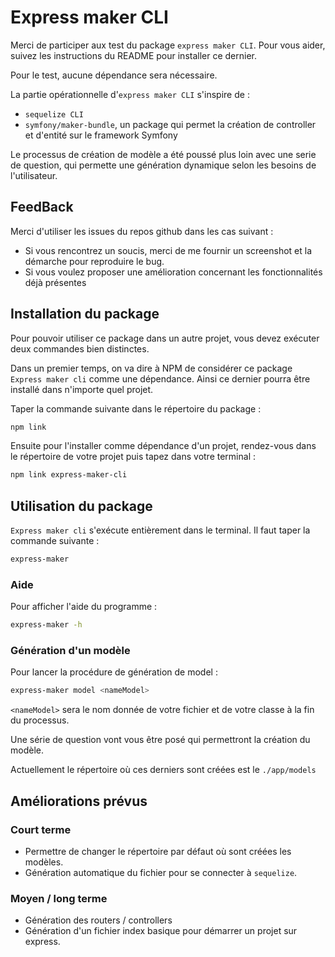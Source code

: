 # Express maker CLI

Merci de participer aux test du package `express maker CLI`. Pour vous aider, suivez les instructions du README pour installer ce dernier. 

Pour le test, aucune dépendance sera nécessaire.

La partie opérationnelle d'`express maker CLI`  s'inspire de :

- `sequelize CLI`
- `symfony/maker-bundle`, un package qui permet la création de controller et d'entité sur le framework Symfony

Le processus de création de modèle a été poussé plus loin avec une serie de question, qui permette une génération dynamique selon les besoins de l'utilisateur.

## FeedBack

Merci d'utiliser les issues du repos github dans les cas suivant :

- Si vous rencontrez un soucis, merci de me fournir un screenshot et la démarche pour reproduire le bug.
- Si vous voulez proposer une amélioration concernant les fonctionnalités déjà présentes

## Installation du package

Pour pouvoir utiliser ce package dans un autre projet, vous devez exécuter deux commandes bien distinctes.

Dans un premier temps, on va dire à NPM de considérer ce package `Express maker cli` comme une dépendance. Ainsi ce dernier pourra être installé dans n'importe quel projet. 

Taper la commande suivante dans le répertoire du package :

```bash
npm link
```

Ensuite pour l'installer comme dépendance d'un projet, rendez-vous dans le répertoire de votre projet puis tapez dans votre terminal :

```bash
npm link express-maker-cli
```

## Utilisation du package

`Express maker cli` s'exécute entièrement dans le terminal. Il faut taper la commande suivante :

```bash
express-maker 
```

### Aide

Pour afficher l'aide du programme :

```bash
express-maker -h
```

### Génération d'un modèle

Pour lancer la procédure de génération de model :

```bash
express-maker model <nameModel>
```

`<nameModel>` sera le nom donnée de votre fichier et de votre classe à la fin du processus.

Une série de question vont vous être posé qui permettront la création du modèle.

Actuellement le répertoire où ces derniers sont créées est le `./app/models`

## Améliorations prévus

### Court terme

- Permettre de changer le répertoire par défaut où sont créées les modèles.
- Génération automatique du fichier pour se connecter à `sequelize`.

### Moyen / long terme

- Génération des routers / controllers
- Génération d'un fichier index basique pour démarrer un projet sur express.